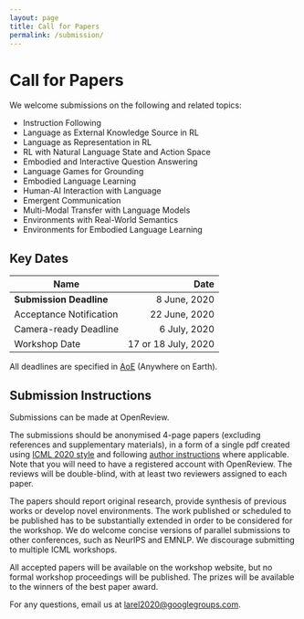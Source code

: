 ```yaml
---
layout: page
title: Call for Papers
permalink: /submission/
---
```


# Call for Papers

We welcome submissions on the following and related topics: 

* Instruction Following  
* Language as External Knowledge Source in RL  
* Language as Representation in RL  
* RL with Natural Language State and Action Space 
* Embodied and Interactive Question Answering  
* Language Games for Grounding  
* Embodied Language Learning
* Human-AI Interaction with Language
* Emergent Communication 
* Multi-Modal Transfer with Language Models 
* Environments with Real-World Semantics 
* Environments for Embodied Language Learning  


## Key Dates

| Name | Date |
| ------------- | -----:|
| **Submission Deadline**     |  8 June, 2020 |
| Acceptance Notification  |       22 June, 2020 |
| Camera-ready Deadline    |        6 July, 2020 |
| Workshop Date            | 17 or 18 July, 2020 |

All deadlines are specified in [AoE](https://www.timeanddate.com/time/zones/aoe) (Anywhere on Earth). 


## Submission Instructions

Submissions can be made at OpenReview.

The submissions should be anonymised 4-page papers (excluding references and supplementary materials), in a form of a single pdf created using [ICML 2020 style](https://media.icml.cc/Conferences/ICML2020/Styles/icml2020_style.zip) and following [author instructions](https://icml.cc/Conferences/2020/StyleAuthorInstructions) where applicable. Note that you will need to have a registered account with OpenReview. The reviews will be double-blind, with at least two reviewers assigned to each paper. 

The papers should report original research, provide synthesis of previous works or develop novel environments. The work published or scheduled to be published has to be substantially extended in order to be considered for the workshop. We do welcome concise versions of parallel submissions to other conferences, such as NeurIPS and EMNLP. We discourage submitting to multiple ICML workshops. 

All accepted papers will be available on the workshop website, but no formal workshop proceedings will be published. The prizes will be available to the winners of the best paper award.

For any questions, email us at [larel2020@googlegroups.com](mailto:larel2020@googlegroups.com).  
